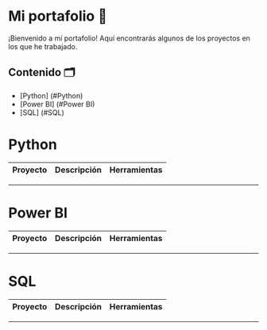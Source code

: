 # Mi portafolio 💼
¡Bienvenido a mí portafolio! Aquí encontrarás algunos de los proyectos en los que he trabajado.

## Contenido 🗂️
- [Python] (#Python)
- [Power BI] (#Power BI)
- [SQL] (#SQL)

# Python
| Proyecto | Descripción | Herramientas |
|---|---|---|

***

# Power BI
| Proyecto | Descripción | Herramientas |
|---|---|---|

***

# SQL
| Proyecto | Descripción | Herramientas |
|---|---|---|

***
